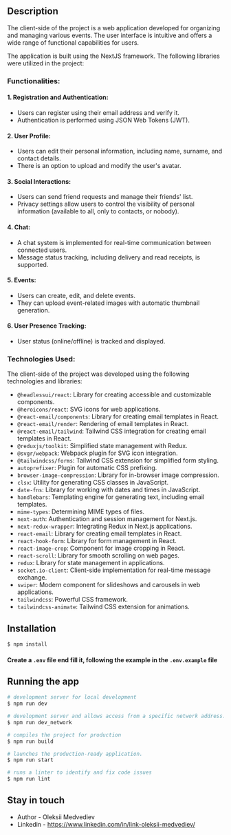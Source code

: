 
## Description

The client-side of the project is a web application developed for organizing and managing various events. The user interface is intuitive and offers a wide range of functional capabilities for users.

The application is built using the NextJS framework. The following libraries were utilized in the project:

### Functionalities:

#### 1. Registration and Authentication:

* Users can register using their email address and verify it.
* Authentication is performed using JSON Web Tokens (JWT).
#### 2. User Profile:
* Users can edit their personal information, including name, surname, and contact details.
* There is an option to upload and modify the user's avatar.
#### 3. Social Interactions:

* Users can send friend requests and manage their friends' list.
* Privacy settings allow users to control the visibility of personal information (available to all, only to contacts, or nobody).
#### 4. Chat:

* A chat system is implemented for real-time communication between connected users.
* Message status tracking, including delivery and read receipts, is supported.
#### 5. Events:

* Users can create, edit, and delete events.
* They can upload event-related images with automatic thumbnail generation.
#### 6. User Presence Tracking:

* User status (online/offline) is tracked and displayed.



### Technologies Used:

The client-side of the project was developed using the following technologies and libraries:

* `@headlessui/react`: Library for creating accessible and customizable components.
* `@heroicons/react`: SVG icons for web applications.
* `@react-email/components`: Library for creating email templates in React.
* `@react-email/render`: Rendering of email templates in React.
* `@react-email/tailwind`: Tailwind CSS integration for creating email templates in React.
* `@reduxjs/toolkit`: Simplified state management with Redux.
* `@svgr/webpack`: Webpack plugin for SVG icon integration.
* `@tailwindcss/forms`: Tailwind CSS extension for simplified form styling.
* `autoprefixer`: Plugin for automatic CSS prefixing.
* `browser-image-compression`: Library for in-browser image compression.
* `clsx`: Utility for generating CSS classes in JavaScript.
* `date-fns`: Library for working with dates and times in JavaScript.
* `handlebars`: Templating engine for generating text, including email templates.
* `mime-types`: Determining MIME types of files.
* `next-auth`: Authentication and session management for Next.js.
* `next-redux-wrapper`: Integrating Redux in Next.js applications.
* `react-email`: Library for creating email templates in React.
* `react-hook-form`: Library for form management in React.
* `react-image-crop`: Component for image cropping in React.
* `react-scroll`: Library for smooth scrolling on web pages.
* `redux`: Library for state management in applications.
* `socket.io-client`: Client-side implementation for real-time message exchange.
* `swiper`: Modern component for slideshows and carousels in web applications.
* `tailwindcss`: Powerful CSS framework.
* `tailwindcss-animate`: Tailwind CSS extension for animations.
## Installation

```bash
$ npm install
```
#### Create a `.env` file end fill it, following the example in the `.env.example` file

## Running the app

```bash
# development server for local development
$ npm run dev

# development server and allows access from a specific network address.
$ npm run dev_network

# compiles the project for production
$ npm run build

# launches the production-ready application.
$ npm run start

# runs a linter to identify and fix code issues
$ npm run lint
```




## Stay in touch

- Author - Oleksii Medvediev
- Linkedin - https://www.linkedin.com/in/link-oleksii-medvediev/

#
